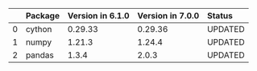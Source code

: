 <!-- markdown-link-check-disable -->

|    | Package   | Version in 6.1.0   | Version in 7.0.0   | Status   |
|---:|:----------|:-------------------|:-------------------|:---------|
|  0 | cython    | 0.29.33            | 0.29.36            | UPDATED  |
|  1 | numpy     | 1.21.3             | 1.24.4             | UPDATED  |
|  2 | pandas    | 1.3.4              | 2.0.3              | UPDATED  |